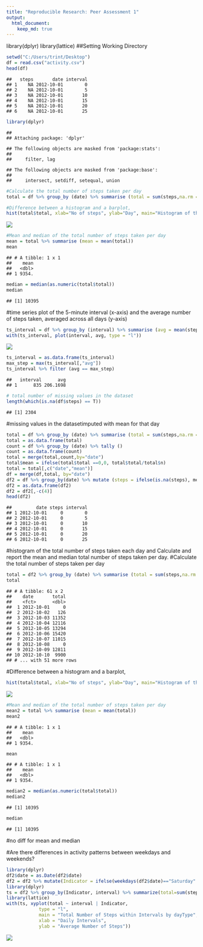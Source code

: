 ```yaml
---
title: "Reproducible Research: Peer Assessment 1"
output: 
  html_document:
    keep_md: true
---
```



library(dplyr)
library(lattice)
##Setting Working Directory


```r
setwd("C:/Users/trint/Desktop")
df = read.csv("activity.csv")
head(df)
```

```
##   steps       date interval
## 1    NA 2012-10-01        0
## 2    NA 2012-10-01        5
## 3    NA 2012-10-01       10
## 4    NA 2012-10-01       15
## 5    NA 2012-10-01       20
## 6    NA 2012-10-01       25
```


```r
library(dplyr)
```

```
## 
## Attaching package: 'dplyr'
```

```
## The following objects are masked from 'package:stats':
## 
##     filter, lag
```

```
## The following objects are masked from 'package:base':
## 
##     intersect, setdiff, setequal, union
```

```r
#Calculate the total number of steps taken per day
total = df %>% group_by (date) %>% summarise (total = sum(steps,na.rm =T))

#Difference between a histogram and a barplot,
hist(total$total, xlab="No of steps", ylab="Day", main="Histogram of the total number of steps taken each day")
```

![](Assignment_files/figure-html/unnamed-chunk-2-1.png)<!-- -->


```r
#Mean and median of the total number of steps taken per day
mean = total %>% summarise (mean = mean(total))
mean
```

```
## # A tibble: 1 x 1
##    mean
##   <dbl>
## 1 9354.
```


```r
median = median(as.numeric(total$total))
median
```

```
## [1] 10395
```

#time series plot of the 5-minute interval (x-axis) and the average number of steps taken, averaged across all days (y-axis)

```r
ts_interval = df %>% group_by (interval) %>% summarise (avg = mean(steps,na.rm =T))
with(ts_interval, plot(interval, avg, type = "l"))
```

![](Assignment_files/figure-html/unnamed-chunk-5-1.png)<!-- -->

```r
ts_interval = as.data.frame(ts_interval)
max_step = max(ts_interval[,"avg"])
ts_interval %>% filter (avg == max_step)
```

```
##   interval      avg
## 1      835 206.1698
```

```r
# total number of missing values in the dataset 
length(which(is.na(df$steps) == T))
```

```
## [1] 2304
```

#missing values in the datasetimputed with mean for that day

```r
total = df %>% group_by (date) %>% summarise (total = sum(steps,na.rm =T))
total = as.data.frame(total)
count = df %>% group_by (date) %>% tally ()
count = as.data.frame(count)
total = merge(total,count,by="date")
total$mean = ifelse(total$total ==0,0, total$total/total$n)
total = total[,c("date","mean")]
df = merge(df,total, by="date")
df2 = df %>% group_by(date) %>% mutate (steps = ifelse(is.na(steps), mean, steps))
df2 = as.data.frame(df2)
df2 = df2[,-c(4)]
head(df2)                                       
```

```
##         date steps interval
## 1 2012-10-01     0        0
## 2 2012-10-01     0        5
## 3 2012-10-01     0       10
## 4 2012-10-01     0       15
## 5 2012-10-01     0       20
## 6 2012-10-01     0       25
```

#histogram of the total number of steps taken each day and Calculate and report the mean and median total number of steps taken per day. 
#Calculate the total number of steps taken per day

```r
total = df2 %>% group_by (date) %>% summarise (total = sum(steps,na.rm =T))
total
```

```
## # A tibble: 61 x 2
##    date       total
##    <fct>      <dbl>
##  1 2012-10-01     0
##  2 2012-10-02   126
##  3 2012-10-03 11352
##  4 2012-10-04 12116
##  5 2012-10-05 13294
##  6 2012-10-06 15420
##  7 2012-10-07 11015
##  8 2012-10-08     0
##  9 2012-10-09 12811
## 10 2012-10-10  9900
## # ... with 51 more rows
```
#Difference between a histogram and a barplot,

```r
hist(total$total, xlab="No of steps", ylab="Day", main="Histogram of the total number of steps taken each day")
```

![](Assignment_files/figure-html/unnamed-chunk-10-1.png)<!-- -->


```r
#Mean and median of the total number of steps taken per day
mean2 = total %>% summarise (mean = mean(total))
mean2
```

```
## # A tibble: 1 x 1
##    mean
##   <dbl>
## 1 9354.
```

```r
mean
```

```
## # A tibble: 1 x 1
##    mean
##   <dbl>
## 1 9354.
```


```r
median2 = median(as.numeric(total$total))
median2
```

```
## [1] 10395
```

```r
median
```

```
## [1] 10395
```

#no diff for mean and median

#Are there differences in activity patterns between weekdays and weekends?

```r
library(dplyr)
df2$date = as.Date(df2$date)
df2 = df2 %>% mutate(Indicator = ifelse(weekdays(df2$date)=="Saturday" | weekdays(df2$date)=="Sunday", "Weekend", "Weekday"))
library(dplyr)
ts = df2 %>% group_by(Indicator, interval) %>% summarize(total=sum(steps))
library(lattice)
with(ts, xyplot(total ~ interval | Indicator, 
            type = "l",      
            main = "Total Number of Steps within Intervals by dayType",
            xlab = "Daily Intervals",
            ylab = "Average Number of Steps"))
```

![](Assignment_files/figure-html/unnamed-chunk-13-1.png)<!-- -->
